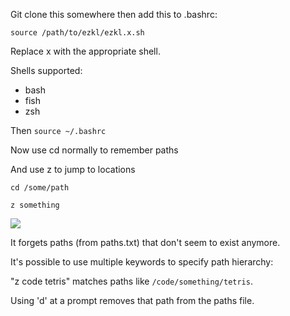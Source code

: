 Git clone this somewhere then add this to .bashrc:

```
source /path/to/ezkl/ezkl.x.sh
```

Replace x with the appropriate shell.

Shells supported:

- bash
- fish
- zsh

Then `source ~/.bashrc`

Now use cd normally to remember paths

And use z to jump to locations

`cd /some/path`

`z something`

![](https://i.imgur.com/TTkWt1V.gif)

It forgets paths (from paths.txt) that don't seem to exist anymore.

It's possible to use multiple keywords to specify path hierarchy:

"z code tetris" matches paths like `/code/something/tetris`. 

Using 'd' at a prompt removes that path from the paths file.